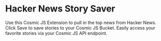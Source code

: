 # Hacker News Story Saver
Use this Cosmic JS Extension to pull in the top news from Hacker News.  Click Save to save stories to your Cosmic JS Bucket.  Easily access your favorite stories via your Cosmic JS API endpoint.